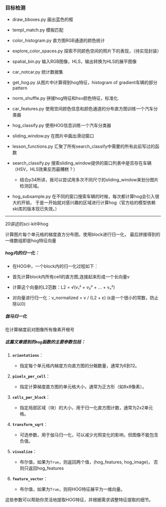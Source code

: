 ### 目标检测

- draw_bboxes.py 画出蓝色的框

- templ_match.py 模板匹配

- color_histogram.py 直方图RGB通道的颜色统计

- explore_color_spaces.py 探索不同颜色空间的照片下的表现，（待实现封装）

- spatial_bin.py 输入RGB图像，HLS，输出转换为HLS的展平图像

- car_notcar.py 统计数据集

- get_hog.py 从图片中计算得到hog特征，histogram of gradient车辆的部分pattern

- norm_shuffle.py 拼接hog特征和hsv颜色特征，标准化.

- car_features.py 使用空间颜色信息和颜色通道的分布直方图训练一个汽车分类器

- hog_classify.py 使用HOG信息训练一个汽车分类器

- sliding_window.py 在图片中画出滑动窗口

- lesson_functions.py 汇聚了所有search_classify中需要的所有此前写过的函数

- search_classify.py 搜索sliding_window提供的窗口列表中是否存在车辆（HSV，HLS效果反而最糟糕？）

  - 结合p34所讲，我可以尝试用多次不同尺寸的sliding_window来划分图片检测区域。
  
- hog_subsample.py 在不同的窗口搜索车辆的时候，每次都计算hog会引入很大的开销，
于是一开始就对感兴趣的区域进行计算hog（官方给的模型依赖ski库的版本现已失效。）

----

20讲述的sci-kit中hog

计算图片每个单元格的梯度直方分布图，使用block进行归一化，
最后拼接得到的一维数组即是hog特征向量

##### hog内的归一化：

- 在HOG中，一个block内的归一化过程如下：

- 首先计算block内所有cell的直方图,连接起来形成一个长向量v

- 计算这个向量的L2范数：L2 = √(v₁² + v₂² + ... + vₙ²)

- 对向量进行归一化：v_normalized = v / (L2 + ε) (ε是一个很小的常数，防止除以0)

##### 伽马归一化

在计算梯度前对图像所有像素开根号

##### 这篇文章提到的`hog`函数的主要参数包括：

1. **`orientations`**：  
   - 指定每个单元格内梯度方向直方图的分箱数量，通常为6到12。

2. **`pixels_per_cell`**：  
   - 指定计算梯度直方图的单元格大小，通常为正方形（如8x8像素）。

3. **`cells_per_block`**：  
   - 指定局部区域（块）的大小，用于归一化直方图计数，通常为2x2单元格。

4. **`transform_sqrt`**：  
   - 可选参数，用于伽马归一化，可以减少光照变化的影响，但图像不能包含负值。

5. **`visualize`**：  
   - 布尔值，如果为`True`，则返回两个值，(hog_features, hog_image)，
   否则只返回hog_features

6. **`feature_vector`**：  
   - 布尔值，如果为`True`，则将HOG特征展平为一维向量。

这些参数可以帮助你灵活地提取HOG特征，并根据需求调整特征提取的细节。

        

